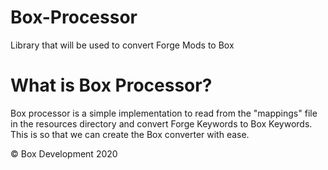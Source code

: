 # Box-Processor
Library that will be used to convert Forge Mods to Box

# What is Box Processor?
Box processor is a simple implementation to read from the "mappings" file in the resources 
directory and convert Forge Keywords to Box Keywords. This is so that we can create the Box 
converter with ease.

© Box Development 2020